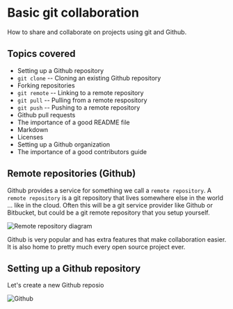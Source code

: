 # Basic git collaboration

How to share and collaborate on projects using git and Github.

## Topics covered

* Setting up a Github repository
* `git clone` -- Cloning an existing Github repository
* Forking repositories
* `git remote` -- Linking to a remote repository
* `git pull` -- Pulling from a remote respository
* `git push` -- Pushing to a remote repository
* Github pull requests
* The importance of a good README file
* Markdown
* Licenses
* Setting up a Github organization
* The importance of a good contributors guide

## Remote repositories (Github)

Github provides a service for something we call a `remote repository`. A `remote repository` is a git repository that lives somewhere else in the world ... like in the cloud. Often this will be a git service provider like Github or Bitbucket, but could be a git remote repository that you setup yourself.

![Remote repository diagram](https://qph.fs.quoracdn.net/main-qimg-8451a3ecbca8820d36328d27bb19eed4)

Github is very popular and has extra features that make collaboration easier. It is also home to pretty much every open source project ever.

## Setting up a Github repository

Let's create a new Github reposio

![Github](http://m.memegen.com/bsky67.jpg)

